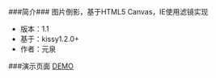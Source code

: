 ###简介###
图片倒影，基于HTML5 Canvas，IE使用滤镜实现

* 版本：1.1
* 基于：kissy1.2.0+
* 作者：元泉

###演示页面
[DEMO](http://gallery.kissyui.com/reflection/1.1/demo/index.html)
